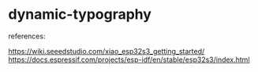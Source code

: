 # dynamic-typography

references:

https://wiki.seeedstudio.com/xiao_esp32s3_getting_started/
https://docs.espressif.com/projects/esp-idf/en/stable/esp32s3/index.html

